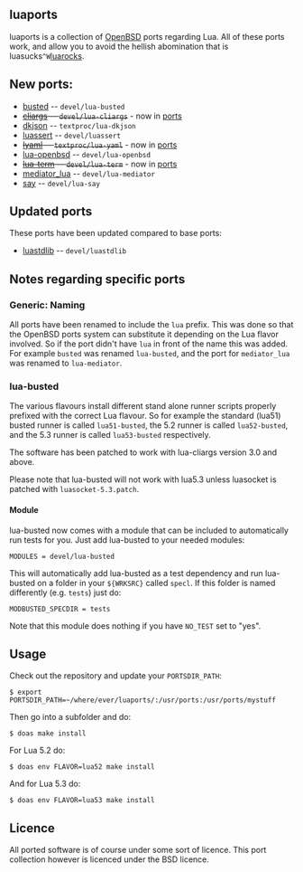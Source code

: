 ## luaports

luaports is a collection of [OpenBSD](http://openbsd.org) ports regarding
Lua. All of these ports work, and allow you to avoid the hellish abomination
that is luasucks```^W```[luarocks](https://luarocks.org/).

## New ports:

* [busted](https://github.com/olivine-labs/busted) -- ```devel/lua-busted```
* ~~[cliargs](https://github.com/amireh/lua_cliargs) -- ```devel/lua-cliargs```~~ - now in [ports](https://marc.info/?l=openbsd-ports&m=147628380011289&w=2)
* [dkjson](https://github.com/luadist/dkjson) -- ```textproc/lua-dkjson```
* [luassert](https://github.com/olivine-labs/luassert) -- ```devel/luassert```
* ~~[lyaml](https://github.com/gvvaughan/lyaml) -- ```textproc/lua-yaml```~~ - now in [ports](https://marc.info/?l=openbsd-ports-cvs&m=146146548111278&w=2)
* [lua-openbsd](https://github.com/n0la/lua-openbsd) -- ```devel/lua-openbsd```
* ~~[lua-term](https://github.com/hoelzro/lua-term) -- ```devel/lua-term```~~ - now in [ports](https://marc.info/?l=openbsd-ports-cvs&m=146334406426293&w=2)
* [mediator_lua](https://github.com/olivine-labs/mediator_lua) -- ```devel/lua-mediator```
* [say](https://github.com/olivine-labs/say) -- ```devel/lua-say```

## Updated ports

These ports have been updated compared to base ports:

* [luastdlib](https://github.com/lua-stdlib/lua-stdlib) -- ```devel/luastdlib```

## Notes regarding specific ports

### Generic: Naming

All ports have been renamed to include the ```lua``` prefix. This was done so
that the OpenBSD ports system can substitute it depending on the Lua flavor
involved. So if the port didn't have ```lua``` in front of the name this was
added. For example ```busted``` was renamed ```lua-busted```, and the port for
```mediator_lua``` was renamed to ```lua-mediator```.

### lua-busted

The various flavours install different stand alone runner scripts properly
prefixed with the correct Lua flavour. So for example the standard (lua51)
busted runner is called ```lua51-busted```, the 5.2 runner is called
```lua52-busted```, and the 5.3 runner is called ```lua53-busted```
respectively.

The software has been patched to work with lua-cliargs version 3.0 and above.

Please note that lua-busted will not work with lua5.3 unless luasocket is
patched with ```luasocket-5.3.patch```.

#### Module

lua-busted now comes with a module that can be included to automatically run
tests for you. Just add lua-busted to your needed modules:

```
MODULES = devel/lua-busted
```

This will automatically add lua-busted as a test dependency and run lua-busted
on a folder in your ```${WRKSRC}``` called ```specl```. If this folder is named
differently (e.g. ```tests```) just do:

```
MODBUSTED_SPECDIR = tests
```

Note that this module does nothing if you have ```NO_TEST``` set to "yes".

## Usage

Check out the repository and update your ```PORTSDIR_PATH```:

```
$ export PORTSDIR_PATH=~/where/ever/luaports/:/usr/ports:/usr/ports/mystuff
```

Then go into a subfolder and do:

```
$ doas make install
```

For Lua 5.2 do:

```
$ doas env FLAVOR=lua52 make install
```

And for Lua 5.3 do:

```
$ doas env FLAVOR=lua53 make install
```

## Licence

All ported software is of course under some sort of licence. This port
collection however is licenced under the BSD licence.

